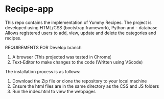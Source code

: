 # Recipe-app
This repo contains the implementation of Yummy Recipes. The project is developed using HTML/CSS (bootstrap framework), Python and - database Allows registered users to add, view, update and delete the categories and recipes.
 
REQUIREMENTS FOR Develop branch
1. A browser (This projected was tested in Chrome)
2. Text-Editor to make changes to the code (Written using VScode)

The installation process is as follows:
1. Download the Zip file or clone the repository to your local machine
2. Ensure the html files are in the same directory as the CSS and JS folders
3. Run the index.html to view the webpages 

